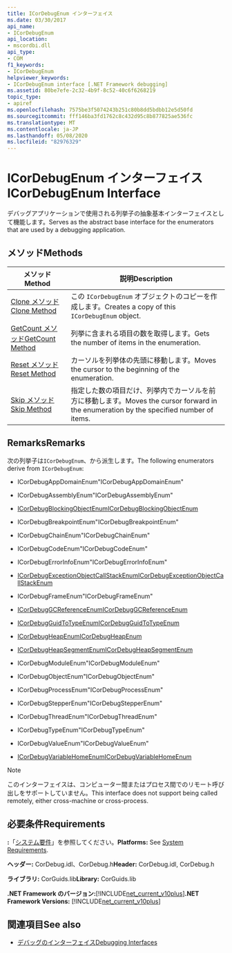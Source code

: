 ```yaml
---
title: ICorDebugEnum インターフェイス
ms.date: 03/30/2017
api_name:
- ICorDebugEnum
api_location:
- mscordbi.dll
api_type:
- COM
f1_keywords:
- ICorDebugEnum
helpviewer_keywords:
- ICorDebugEnum interface [.NET Framework debugging]
ms.assetid: 80be7efe-2c32-4b9f-8c52-40c6f6268219
topic_type:
- apiref
ms.openlocfilehash: 7575be3f5074243b251c80b8dd5bdbb12e5d50fd
ms.sourcegitcommit: fff146ba3fd1762c8c432d95c8b877825ae536fc
ms.translationtype: MT
ms.contentlocale: ja-JP
ms.lasthandoff: 05/08/2020
ms.locfileid: "82976329"
---
```

# <a name="icordebugenum-interface"></a><span data-ttu-id="48e48-102">ICorDebugEnum インターフェイス</span><span class="sxs-lookup"><span data-stu-id="48e48-102">ICorDebugEnum Interface</span></span>

<span data-ttu-id="48e48-103">デバッグアプリケーションで使用される列挙子の抽象基本インターフェイスとして機能します。</span><span class="sxs-lookup"><span data-stu-id="48e48-103">Serves as the abstract base interface for the enumerators that are used by a debugging application.</span></span>  
  
## <a name="methods"></a><span data-ttu-id="48e48-104">メソッド</span><span class="sxs-lookup"><span data-stu-id="48e48-104">Methods</span></span>  
  
|<span data-ttu-id="48e48-105">メソッド</span><span class="sxs-lookup"><span data-stu-id="48e48-105">Method</span></span>|<span data-ttu-id="48e48-106">説明</span><span class="sxs-lookup"><span data-stu-id="48e48-106">Description</span></span>|  
|------------|-----------------|  
|[<span data-ttu-id="48e48-107">Clone メソッド</span><span class="sxs-lookup"><span data-stu-id="48e48-107">Clone Method</span></span>](icordebugenum-clone-method.md)|<span data-ttu-id="48e48-108">この `ICorDebugEnum` オブジェクトのコピーを作成します。</span><span class="sxs-lookup"><span data-stu-id="48e48-108">Creates a copy of this `ICorDebugEnum` object.</span></span>|  
|[<span data-ttu-id="48e48-109">GetCount メソッド</span><span class="sxs-lookup"><span data-stu-id="48e48-109">GetCount Method</span></span>](icordebugenum-getcount-method.md)|<span data-ttu-id="48e48-110">列挙に含まれる項目の数を取得します。</span><span class="sxs-lookup"><span data-stu-id="48e48-110">Gets the number of items in the enumeration.</span></span>|  
|[<span data-ttu-id="48e48-111">Reset メソッド</span><span class="sxs-lookup"><span data-stu-id="48e48-111">Reset Method</span></span>](icordebugenum-reset-method.md)|<span data-ttu-id="48e48-112">カーソルを列挙体の先頭に移動します。</span><span class="sxs-lookup"><span data-stu-id="48e48-112">Moves the cursor to the beginning of the enumeration.</span></span>|  
|[<span data-ttu-id="48e48-113">Skip メソッド</span><span class="sxs-lookup"><span data-stu-id="48e48-113">Skip Method</span></span>](icordebugenum-skip-method.md)|<span data-ttu-id="48e48-114">指定した数の項目だけ、列挙内でカーソルを前方に移動します。</span><span class="sxs-lookup"><span data-stu-id="48e48-114">Moves the cursor forward in the enumeration by the specified number of items.</span></span>|  
  
## <a name="remarks"></a><span data-ttu-id="48e48-115">Remarks</span><span class="sxs-lookup"><span data-stu-id="48e48-115">Remarks</span></span>  
 <span data-ttu-id="48e48-116">次の列挙子は`ICorDebugEnum`、から派生します。</span><span class="sxs-lookup"><span data-stu-id="48e48-116">The following enumerators derive from `ICorDebugEnum`:</span></span>  
  
- <span data-ttu-id="48e48-117">ICorDebugAppDomainEnum</span><span class="sxs-lookup"><span data-stu-id="48e48-117">"ICorDebugAppDomainEnum"</span></span>  
  
- <span data-ttu-id="48e48-118">ICorDebugAssemblyEnum</span><span class="sxs-lookup"><span data-stu-id="48e48-118">"ICorDebugAssemblyEnum"</span></span>  
  
- [<span data-ttu-id="48e48-119">ICorDebugBlockingObjectEnum</span><span class="sxs-lookup"><span data-stu-id="48e48-119">ICorDebugBlockingObjectEnum</span></span>](icordebugblockingobjectenum-interface.md)  
  
- <span data-ttu-id="48e48-120">ICorDebugBreakpointEnum</span><span class="sxs-lookup"><span data-stu-id="48e48-120">"ICorDebugBreakpointEnum"</span></span>  
  
- <span data-ttu-id="48e48-121">ICorDebugChainEnum</span><span class="sxs-lookup"><span data-stu-id="48e48-121">"ICorDebugChainEnum"</span></span>  
  
- <span data-ttu-id="48e48-122">ICorDebugCodeEnum</span><span class="sxs-lookup"><span data-stu-id="48e48-122">"ICorDebugCodeEnum"</span></span>  
  
- <span data-ttu-id="48e48-123">ICorDebugErrorInfoEnum</span><span class="sxs-lookup"><span data-stu-id="48e48-123">"ICorDebugErrorInfoEnum"</span></span>  
  
- [<span data-ttu-id="48e48-124">ICorDebugExceptionObjectCallStackEnum</span><span class="sxs-lookup"><span data-stu-id="48e48-124">ICorDebugExceptionObjectCallStackEnum</span></span>](icordebugexceptionobjectcallstackenum-interface.md)  
  
- <span data-ttu-id="48e48-125">ICorDebugFrameEnum</span><span class="sxs-lookup"><span data-stu-id="48e48-125">"ICorDebugFrameEnum"</span></span>  
  
- [<span data-ttu-id="48e48-126">ICorDebugGCReferenceEnum</span><span class="sxs-lookup"><span data-stu-id="48e48-126">ICorDebugGCReferenceEnum</span></span>](icordebuggcreferenceenum-interface.md)  
  
- [<span data-ttu-id="48e48-127">ICorDebugGuidToTypeEnum</span><span class="sxs-lookup"><span data-stu-id="48e48-127">ICorDebugGuidToTypeEnum</span></span>](icordebugguidtotypeenum-interface.md)  
  
- [<span data-ttu-id="48e48-128">ICorDebugHeapEnum</span><span class="sxs-lookup"><span data-stu-id="48e48-128">ICorDebugHeapEnum</span></span>](icordebugheapenum-interface.md)  
  
- [<span data-ttu-id="48e48-129">ICorDebugHeapSegmentEnum</span><span class="sxs-lookup"><span data-stu-id="48e48-129">ICorDebugHeapSegmentEnum</span></span>](icordebugheapsegmentenum-interface.md)  
  
- <span data-ttu-id="48e48-130">ICorDebugModuleEnum</span><span class="sxs-lookup"><span data-stu-id="48e48-130">"ICorDebugModuleEnum"</span></span>  
  
- <span data-ttu-id="48e48-131">ICorDebugObjectEnum</span><span class="sxs-lookup"><span data-stu-id="48e48-131">"ICorDebugObjectEnum"</span></span>  
  
- <span data-ttu-id="48e48-132">ICorDebugProcessEnum</span><span class="sxs-lookup"><span data-stu-id="48e48-132">"ICorDebugProcessEnum"</span></span>  
  
- <span data-ttu-id="48e48-133">ICorDebugStepperEnum</span><span class="sxs-lookup"><span data-stu-id="48e48-133">"ICorDebugStepperEnum"</span></span>  
  
- <span data-ttu-id="48e48-134">ICorDebugThreadEnum</span><span class="sxs-lookup"><span data-stu-id="48e48-134">"ICorDebugThreadEnum"</span></span>  
  
- <span data-ttu-id="48e48-135">ICorDebugTypeEnum</span><span class="sxs-lookup"><span data-stu-id="48e48-135">"ICorDebugTypeEnum"</span></span>  
  
- <span data-ttu-id="48e48-136">ICorDebugValueEnum</span><span class="sxs-lookup"><span data-stu-id="48e48-136">"ICorDebugValueEnum"</span></span>  
  
- [<span data-ttu-id="48e48-137">ICorDebugVariableHomeEnum</span><span class="sxs-lookup"><span data-stu-id="48e48-137">ICorDebugVariableHomeEnum</span></span>](icordebugvariablehomeenum-interface.md)  
  
> [!NOTE]
> <span data-ttu-id="48e48-138">このインターフェイスは、コンピューター間またはプロセス間でのリモート呼び出しをサポートしていません。</span><span class="sxs-lookup"><span data-stu-id="48e48-138">This interface does not support being called remotely, either cross-machine or cross-process.</span></span>  
  
## <a name="requirements"></a><span data-ttu-id="48e48-139">必要条件</span><span class="sxs-lookup"><span data-stu-id="48e48-139">Requirements</span></span>  
 <span data-ttu-id="48e48-140">**:**「[システム要件](../../get-started/system-requirements.md)」を参照してください。</span><span class="sxs-lookup"><span data-stu-id="48e48-140">**Platforms:** See [System Requirements](../../get-started/system-requirements.md).</span></span>  
  
 <span data-ttu-id="48e48-141">**ヘッダー:** CorDebug.idl、CorDebug.h</span><span class="sxs-lookup"><span data-stu-id="48e48-141">**Header:** CorDebug.idl, CorDebug.h</span></span>  
  
 <span data-ttu-id="48e48-142">**ライブラリ:** CorGuids.lib</span><span class="sxs-lookup"><span data-stu-id="48e48-142">**Library:** CorGuids.lib</span></span>  
  
 <span data-ttu-id="48e48-143">**.NET Framework のバージョン:**[!INCLUDE[net_current_v10plus](../../../../includes/net-current-v10plus-md.md)]</span><span class="sxs-lookup"><span data-stu-id="48e48-143">**.NET Framework Versions:** [!INCLUDE[net_current_v10plus](../../../../includes/net-current-v10plus-md.md)]</span></span>  
  
## <a name="see-also"></a><span data-ttu-id="48e48-144">関連項目</span><span class="sxs-lookup"><span data-stu-id="48e48-144">See also</span></span>

- [<span data-ttu-id="48e48-145">デバッグのインターフェイス</span><span class="sxs-lookup"><span data-stu-id="48e48-145">Debugging Interfaces</span></span>](debugging-interfaces.md)
